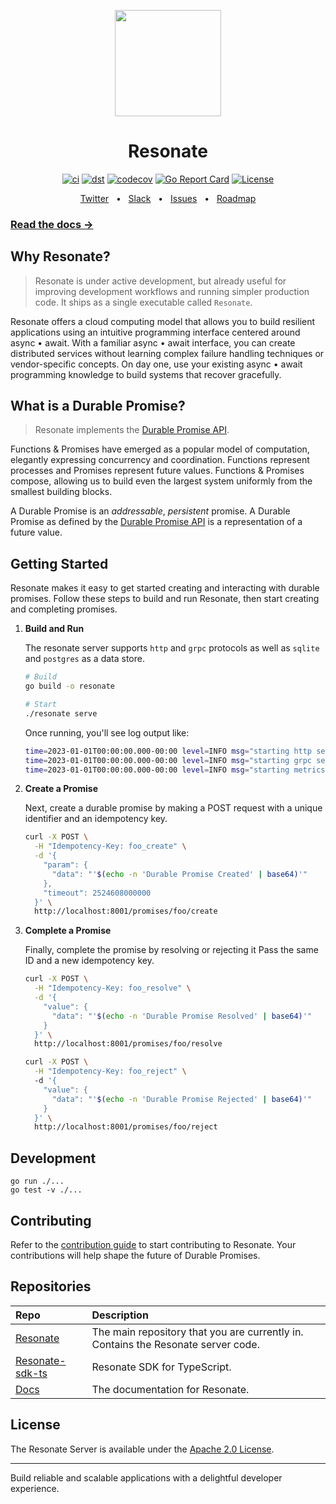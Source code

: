 <p align="center">
    <img height="170"src="./docs/img/echo.png">
</p>

<h1 align="center">Resonate</h1>

<div align="center">

[![ci](https://github.com/resonatehq/resonate/actions/workflows/ci.yaml/badge.svg)](https://github.com/resonatehq/resonate/actions/workflows/ci.yaml)
[![dst](https://github.com/resonatehq/resonate/actions/workflows/dst.yaml/badge.svg)](https://github.com/resonatehq/resonate/actions/workflows/dst.yaml)
[![codecov](https://codecov.io/gh/resonatehq/resonate/branch/main/graph/badge.svg)](https://codecov.io/gh/resonatehq/resonate)
[![Go Report Card](https://goreportcard.com/badge/github.com/resonatehq/resonate)](https://goreportcard.com/report/github.com/resonatehq/resonate)
[![License](https://img.shields.io/badge/License-Apache_2.0-blue.svg)](https://opensource.org/licenses/Apache-2.0)

</div>

<div align="center">
  <a href="https://twitter.com/resonatehqio">Twitter</a>
  <span>&nbsp;&nbsp;•&nbsp;&nbsp;</span>
  <a href="https://resonatehqcommunity.slack.com">Slack</a>
  <span>&nbsp;&nbsp;•&nbsp;&nbsp;</span>
  <a href="https://github.com/resonatehq/resonate/issues">Issues</a>
  <span>&nbsp;&nbsp;•&nbsp;&nbsp;</span>
  <a href="https://github.com/resonatehq/resonate/issues/131">Roadmap</a>
  <br />
</div>

### [Read the docs →](https://docs.resonatehq.io/)

## Why Resonate?
> Resonate is under active development, but already useful for improving development workflows and running simpler production code. It ships as a single executable called `Resonate`. 

Resonate offers a cloud computing model that allows you to build resilient applications using an intuitive programming interface centered around async • await. With a familiar async • await interface, you can create distributed services without learning complex failure handling techniques or vendor-specific concepts. On day one, use your existing async • await programming knowledge to build systems that recover gracefully. 

## What is a Durable Promise?
> Resonate implements the [Durable Promise API](https://github.com/resonatehq/durable-promise).

Functions & Promises have emerged as a popular model of computation, elegantly expressing concurrency and coordination. Functions represent processes and Promises represent future values. Functions & Promises compose, allowing us to build even the largest system uniformly from the smallest building blocks.

A Durable Promise is an *addressable*, *persistent* promise. A Durable Promise as defined by the [Durable Promise API](https://github.com/resonatehq/durable-promise) is a representation of a future value.

## Getting Started

Resonate makes it easy to get started creating and interacting with durable promises. Follow these steps to build and run Resonate, then start creating and completing promises.

1. **Build and Run**

   The resonate server supports `http` and `grpc` protocols as well as `sqlite` and `postgres` as a data store.

   ```bash
   # Build
   go build -o resonate

   # Start
   ./resonate serve
   ```

   Once running, you'll see log output like: 
   ```bash
   time=2023-01-01T00:00:00.000-00:00 level=INFO msg="starting http server" addr=0.0.0.0:8001
   time=2023-01-01T00:00:00.000-00:00 level=INFO msg="starting grpc server" addr=0.0.0.0:50051
   time=2023-01-01T00:00:00.000-00:00 level=INFO msg="starting metrics server" addr=:9090
   ```

2. **Create a Promise**

   Next, create a durable promise by making a POST request with a unique identifier and an idempotency key.

   ```bash
   curl -X POST \
     -H "Idempotency-Key: foo_create" \
     -d '{
       "param": {
         "data": "'$(echo -n 'Durable Promise Created' | base64)'"
       },
       "timeout": 2524608000000
     }' \
     http://localhost:8001/promises/foo/create
   ```

3. **Complete a Promise**

   Finally, complete the promise by resolving or rejecting it Pass the same ID and a new idempotency key. 

   ```bash
   curl -X POST \
     -H "Idempotency-Key: foo_resolve" \
     -d '{
       "value": {
         "data": "'$(echo -n 'Durable Promise Resolved' | base64)'"
       }
     }' \
     http://localhost:8001/promises/foo/resolve
   ```

   ```bash
   curl -X POST \
     -H "Idempotency-Key: foo_reject" \ 
     -d '{
       "value": {
         "data": "'$(echo -n 'Durable Promise Rejected' | base64)'"
       }
     }' \
     http://localhost:8001/promises/foo/reject
   ```

## Development

```
go run ./...
go test -v ./...
```

## Contributing

Refer to the [contribution guide](https://github.com/resonatehq/resonate/blob/main/CONTRIBUTING.md) to start contributing to Resonate. Your contributions will help shape the future of Durable Promises.

## Repositories

| Repo | Description |
|:-----|:------------|
| [Resonate](https://github.com/resonatehq/resonate) | The main repository that you are currently in. Contains the Resonate server code.
| [Resonate-sdk-ts](https://github.com/resonatehq/resonate-sdk-ts) | Resonate SDK for TypeScript. 
| [Docs](https://docs.resonatehq.io) | The documentation for Resonate.

## License

The Resonate Server is available under the [Apache 2.0 License](LICENSE).

---

Build reliable and scalable applications with a delightful developer experience.
